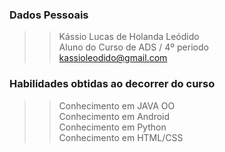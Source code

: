 
### Dados Pessoais <br/>
>> Kássio Lucas de Holanda Leódido <br/>
>> Aluno do Curso de ADS / 4º periodo <br/>
>> kassioleodido@gmail.com <br/>

### Habilidades obtidas ao decorrer do curso <br/>
>> Conhecimento em JAVA OO <br/>
>> Conhecimento em Android <br/>
>> Conhecimento em Python <br/>
>> Conhecimento em HTML/CSS <br/>


